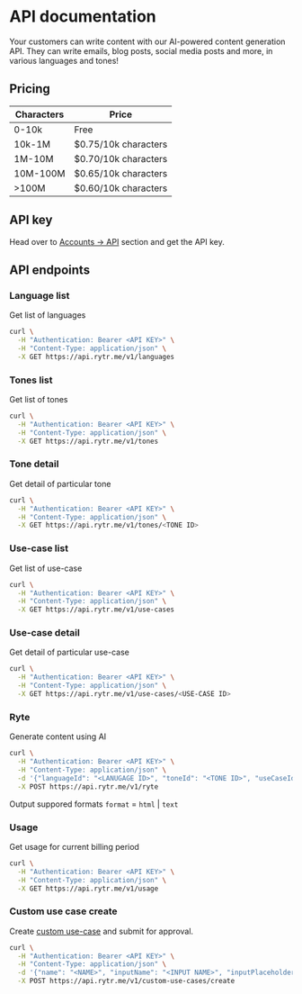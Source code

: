 # API documentation
Your customers can write content with our AI-powered content generation API. They can write emails, blog posts, social media posts and more, in various languages and tones!

## Pricing
| Characters | Price |
| --- | --- |
| 0-10k | Free |
| 10k-1M | $0.75/10k characters |
| 1M-10M | $0.70/10k characters |
| 10M-100M | $0.65/10k characters |
| >100M | $0.60/10k characters |

## API key
Head over to [Accounts → API](https://app.rytr.me/account/api-access) section and get the API key.

## API endpoints

### Language list
Get list of languages
```bash
curl \
  -H "Authentication: Bearer <API KEY>" \
  -H "Content-Type: application/json" \
  -X GET https://api.rytr.me/v1/languages
```

### Tones list
Get list of tones
```bash
curl \
  -H "Authentication: Bearer <API KEY>" \
  -H "Content-Type: application/json" \
  -X GET https://api.rytr.me/v1/tones
```

### Tone detail
Get detail of particular tone
```bash
curl \
  -H "Authentication: Bearer <API KEY>" \
  -H "Content-Type: application/json" \
  -X GET https://api.rytr.me/v1/tones/<TONE ID>
```

### Use-case list
Get list of use-case
```bash
curl \
  -H "Authentication: Bearer <API KEY>" \
  -H "Content-Type: application/json" \
  -X GET https://api.rytr.me/v1/use-cases
```

### Use-case detail
Get detail of particular use-case
```bash
curl \
  -H "Authentication: Bearer <API KEY>" \
  -H "Content-Type: application/json" \
  -X GET https://api.rytr.me/v1/use-cases/<USE-CASE ID>
```

### Ryte
Generate content using AI
```bash
curl \
  -H "Authentication: Bearer <API KEY>" \
  -H "Content-Type: application/json" \
  -d '{"languageId": "<LANUGAGE ID>", "toneId": "<TONE ID>", "useCaseId": "<USE-CASE ID>", "inputContexts": {"<USE-CASE CONTEXT-INPUT KEY-LABEL>": "<VALUE>"}, "variations": 1, "userId": "<UNIQUE USER ID>", "format": "html"}' \
  -X POST https://api.rytr.me/v1/ryte
```
Output suppored formats `format` = `html` | `text`

### Usage
Get usage for current billing period
```bash
curl \
  -H "Authentication: Bearer <API KEY>" \
  -H "Content-Type: application/json" \
  -X GET https://api.rytr.me/v1/usage
```


### Custom use case create
Create [custom use-case](https://rytr.me/resources#custom-use-cases) and submit for approval.
```bash
curl \
  -H "Authentication: Bearer <API KEY>" \
  -H "Content-Type: application/json" \
  -d '{"name": "<NAME>", "inputName": "<INPUT NAME>", "inputPlaceholder": "<INPUT PLACEHOLDER>", "outputExample": "<OUTPUT EXAMPLE>"}' \
  -X POST https://api.rytr.me/v1/custom-use-cases/create
```
